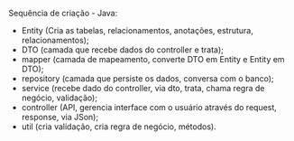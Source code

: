 Sequência de criação - Java:
- Entity (Cria as tabelas, relacionamentos, anotações, estrutura, relacionamentos);
- DTO (camada que recebe dados do controller e trata);
- mapper (camada de mapeamento, converte DTO em Entity e Entity em DTO);
- repository (camada que persiste os dados, conversa com o banco);
- service (recebe dado do controller, via dto, trata, chama regra de negócio, validação);
- controller (API, gerencia interface com o usuário através do request, response, via JSon);
- util (cria validação, cria regra de negócio, métodos).
